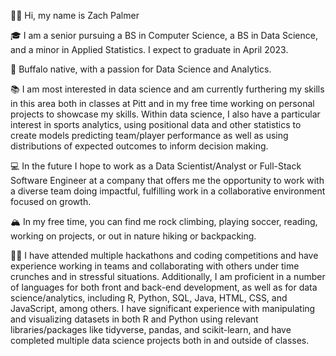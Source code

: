 👋🏽 Hi, my name is Zach Palmer

🎓 I am a senior pursuing a BS in Computer Science, a BS in Data Science, and a minor in Applied Statistics. I expect to graduate in April 2023.

🌇 Buffalo native, with a passion for Data Science and Analytics.

📚 I am most interested in data science and am currently furthering my skills in this area both in classes at Pitt and in my free time working on personal projects to showcase my skills. Within data science, I also have a particular interest in sports analytics, using positional data and other statistics to create models predicting team/player performance as well as using distributions of expected outcomes to inform decision making.

💻 In the future I hope to work as a Data Scientist/Analyst or Full-Stack Software Engineer at a company that offers me the opportunity to work with a diverse team doing impactful, fulfilling work in a collaborative environment focused on growth. 

🏔 In my free time, you can find me rock climbing, playing soccer, reading, working on projects, or out in nature hiking or backpacking.

💪🏽 I have attended multiple hackathons and coding competitions and have experience working in teams and collaborating with others under time crunches and in stressful situations. Additionally, I am proficient in a number of languages for both front and back-end development, as well as for data science/analytics, including R, Python, SQL, Java, HTML, CSS, and JavaScript, among others. I have significant experience with manipulating and visualizing datasets in both R and Python using relevant libraries/packages like tidyverse, pandas, and scikit-learn, and have completed multiple data science projects both in and outside of classes.
